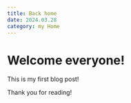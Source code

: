 ```yaml
---
title: Back home
date: 2024.03.28
category: my Home
---
```


# Welcome everyone!

This is my first blog post!

Thank you for reading!
